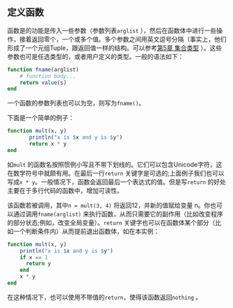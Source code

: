 
## 定义函数

函数是的功能是传入一些参数（参数列表`arglist` ），然后在函数体中进行一些操作，接着返回零个，一个或多个值。多个参数之间用英文逗号分隔（事实上，他们形成了一个元组Tuple，跟返回值一样的结构。可以参考[第5章 集合类型](../ch5/) ）。这些参数也可是任选类型的，或者用户定义的类型。一般的语法如下：

```julia
function fname(arglist)
    # function body...
    return value(s)
end
```

一个函数的参数列表也可以为空，则写为`fname()`。

下面是一个简单的例子：

```julia
function mult(x, y)
       println("x is $x and y is $y")
       return x * y
end
```

如`mult` 的函数名按照惯例小写且不带下划线的。它们可以包含Unicode字符，这在数学符号中就颇有用。在最后一行`return` 关键字是可选的;上面例子我们也可以写成`x * y`。一般情况下，函数会返回最后一个表达式的值。但是写`return` 的好处主要在于多行代码的函数中，增加可读性。

该函数若被调用，其中`n = mult(3, 4)` 将返回12，并新的值赋给变量 n。你也可以通过调用`fname(arglist)` 来执行函数，从而只需要它的副作用（比如改变程序的部分状态;例如，改变全局变量）。`return` 关键字也可以在函数体某个部分（比如一个判断条件内）从而提前退出函数体，如在本实例：

```julia
function mult(x, y)
    println("x is $x and y is $y")
    if x == 1 
      return y 
    end
    x * y
end
``` 

在这种情况下，也可以使用不带值的`return`，使得该函数返回`nothing` 。


